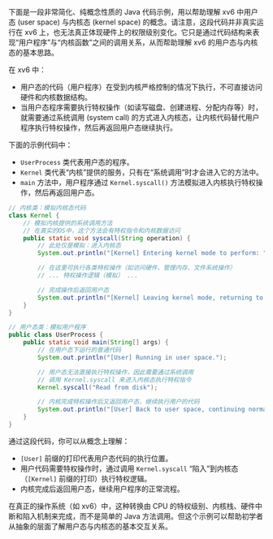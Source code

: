 下面是一段非常简化、纯概念性质的 Java 代码示例，用以帮助理解 xv6 中用户态 (user space) 与内核态 (kernel space) 的概念。请注意，这段代码并非真实运行在 xv6 上，也无法真正体现硬件上的权限级别变化。它只是通过代码结构来表现“用户程序”与“内核函数”之间的调用关系，从而帮助理解 xv6 的用户态与内核态的基本思路。

在 xv6 中：

- 用户态的代码（用户程序）在受到内核严格控制的情况下执行，不可直接访问硬件和内核数据结构。
- 当用户态程序需要执行特权操作（如读写磁盘、创建进程、分配内存等）时，就需要通过系统调用 (system call) 的方式进入内核态，让内核代码替代用户程序执行特权操作，然后再返回用户态继续执行。

下面的示例代码中：

- `UserProcess` 类代表用户态的程序。
- `Kernel` 类代表“内核”提供的服务，只有在“系统调用”时才会进入它的方法中。
- `main` 方法中，用户程序通过 `Kernel.syscall()` 方法模拟进入内核执行特权操作，然后再返回用户态。

```java
// 内核类：模拟内核态代码
class Kernel {
    // 模拟内核提供的系统调用方法
    // 在真实的OS中，这个方法会有特权指令和内核数据访问
    public static void syscall(String operation) {
        // 此处仅是模拟：进入内核态
        System.out.println("[Kernel] Entering kernel mode to perform: " + operation);

        // 在这里可执行各类特权操作（如访问硬件、管理内存、文件系统操作）
        // ... 特权操作逻辑（模拟） ...

        // 完成操作后返回用户态
        System.out.println("[Kernel] Leaving kernel mode, returning to user space.");
    }
}

// 用户态类：模拟用户程序
public class UserProcess {
    public static void main(String[] args) {
        // 在用户态下运行的普通代码
        System.out.println("[User] Running in user space.");

        // 用户态无法直接执行特权操作，因此需要通过系统调用
        // 调用 Kernel.syscall 来进入内核态执行特权指令
        Kernel.syscall("Read from disk");

        // 内核完成特权操作后又返回用户态，继续执行用户的代码
        System.out.println("[User] Back to user space, continuing normal execution.");
    }
}
```

通过这段代码，你可以从概念上理解：

- `[User]` 前缀的打印代表用户态代码的执行位置。
- 用户代码需要特权操作时，通过调用 `Kernel.syscall` “陷入”到内核态（`[Kernel]` 前缀的打印）执行特权逻辑。
- 内核完成后返回用户态，继续用户程序的正常流程。

在真正的操作系统（如 xv6）中，这种转换由 CPU 的特权级别、内核栈、硬件中断和陷入机制来完成，而不是简单的 Java 方法调用。但这个示例可以帮助初学者从抽象的层面了解用户态与内核态的基本交互关系。